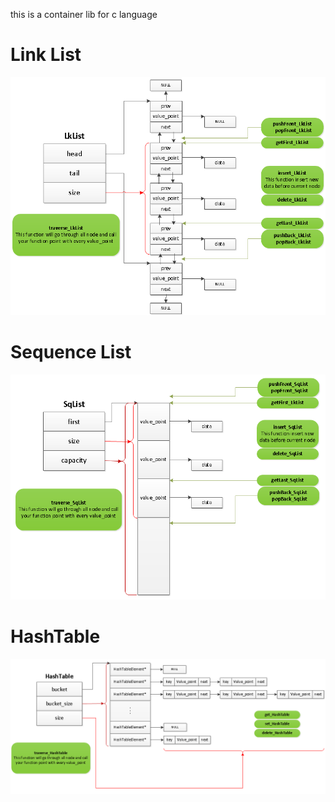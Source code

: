 this is a container lib for c language

# Link List
![image](https://github.com/ghking1/container/raw/master/doc/lklist.png)

# Sequence List
![image](https://github.com/ghking1/container/raw/master/doc/sqlist.png)

# HashTable
![image](https://github.com/ghking1/container/raw/master/doc/hashtable.png)
